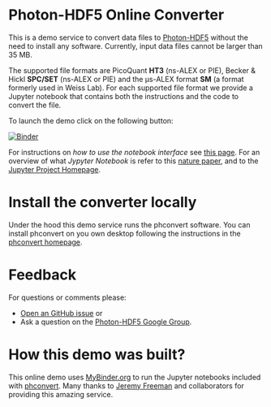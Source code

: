 # Photon-HDF5 Online Converter

This is a demo service to convert data files to [Photon-HDF5](www.photon-hdf5.org) 
without the need to install any software. Currently, input data files 
cannot be larger than 35 MB.

The supported file formats are PicoQuant **HT3** (ns-ALEX or PIE), 
Becker & Hickl **SPC/SET** (ns-ALEX or PIE) and 
the μs-ALEX format **SM** (a format formerly used in Weiss Lab).
For each supported file format we provide a Jupyter notebook that
contains both the instructions and the code to convert the file.

To launch the demo click on the following button:

[![Binder](http://mybinder.org/badge.svg)](http://mybinder.org/repo/Photon-HDF5/Photon-HDF5-Converter)

For instructions on *how to use the notebook interface* see [this page](http://nbviewer.jupyter.org/github/jupyter/notebook/blob/master/docs/source/examples/Notebook/Notebook%20Basics.ipynb#The-Notebook-dashboard). For an overview of what *Jypyter Notebook* is refer to this
[nature paper](http://www.nature.com/news/interactive-notebooks-sharing-the-code-1.16261),
and to the [Jupyter Project Homepage](https://jupyter.org/).

# Install the converter locally

Under the hood this demo service runs the phconvert software.
You can install phconvert on you own desktop following the
instructions in the [phconvert homepage](http://photon-hdf5.github.io/phconvert/).

# Feedback

For questions or comments please:

- [Open an GitHub issue](https://github.com/Photon-HDF5/phconvert/issues) or
- Ask a question on the [Photon-HDF5 Google Group](https://groups.google.com/forum/#!forum/photon-hdf5).

# How this demo was built?

This online demo uses [MyBinder.org](http://mybinder.org/) to run the
Jupyter notebooks included with [phconvert](http://photon-hdf5.github.io/phconvert/). 
Many thanks to [Jeremy Freeman](http://www.jeremyfreeman.net/) 
and collaborators for providing this amazing service.

